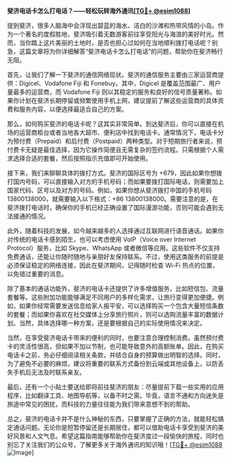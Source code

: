 **斐济电话卡怎么打电话？——轻松玩转海外通讯[[TG💪+ @esim1088](https://t.me/s/esim1088)]**

提到斐济，很多人脑海中会浮现出碧蓝的海水、洁白的沙滩和热带风情的小岛。作为一个著名的度假胜地，斐济吸引着无数游客前往享受阳光与海浪的美好时光。然而，当你踏上这片美丽的土地时，是否也担心过如何在当地顺利拨打电话呢？别急，这篇文章将为你详细解答“斐济电话卡怎么打电话”的问题，帮助你在斐济畅行无阻。

首先，让我们了解一下斐济的通信网络现状。斐济的通信服务主要由三家运营商提供：Digicel、Vodafone Fiji 和 Fonebuy。其中，Digicel 是覆盖范围最广、用户量最多的运营商，而 Vodafone Fiji 则以其稳定的服务和良好的信号质量著称。如果你计划在斐济长期停留或频繁使用手机上网，建议提前了解这些运营商的具体资费和服务内容，以便选择最适合自己的方案。

那么，如何购买斐济的电话卡呢？这其实非常简单。到达斐济后，你可以直接在机场的运营商柜台或者当地各大超市、便利店中找到电话卡。通常情况下，电话卡分为预付费（Prepaid）和后付费（Postpaid）两种类型。对于短期旅行者来说，预付费卡无疑是最佳选择，因为它操作简便且无需复杂的签约流程。只需根据个人需求选择合适的套餐，然后按照指示充值即可开始使用。

接下来，我们来聊聊具体的拨打方式。斐济的国际区号为 +679，因此如果你想拨打国内号码，可以直接输入对方的手机号码；而如果要拨打国际电话，则需要加上国家代码、区号以及对方的号码。例如，如果你想从斐济拨打中国的手机号码 13800138000，就需要输入以下格式：+86 13800138000。需要注意的是，在斐济拨打电话时，确保你的手机已经正确设置了国际漫游功能，否则可能会遇到无法接通的情况。

此外，随着科技的发展，如今越来越多的人选择通过互联网进行语音通话。如果你对传统的电话卡感到陌生，也可以考虑使用 VoIP（Voice over Internet Protocol）服务，比如 Skype、WhatsApp 或者微信等应用。这些软件不仅支持免费通话，还能让你随时随地与亲朋好友保持联系。不过，使用这类服务的前提是必须保证稳定的网络连接，因此在斐济期间，记得随时检查 Wi-Fi 热点的位置，以免错过重要的消息。

除了基本的通话功能外，斐济的电话卡还提供了许多增值服务，比如短信包、流量套餐等。这些附加功能能够满足不同用户的多样化需求，让旅行变得更加便捷。例如，如果你经常需要发送信息给家人报平安，可以选择购买一个包含大量短信条数的套餐；而如果你喜欢在社交媒体上分享旅行照片，则可以选购流量丰富的数据计划。当然，具体选择哪一种方案，还是要根据自己的实际使用情况来决定。

当然，在享受斐济电话卡带来的便利的同时，也要注意合理控制消费。虽然预付费卡的灵活性很高，但如果不加以节制，也可能导致意外的高额账单。因此，在购买电话卡之前，务必仔细阅读相关条款，并结合自身的预算做出明智的选择。同时，为了避免不必要的麻烦，建议将重要的联系方式备份到云端或其他设备上，以防丢失手机后无法及时联系亲友。

最后，还有一个小贴士要送给即将前往斐济的朋友：尽量提前下载一些实用的应用程序，比如翻译工具、地图导航等，以备不时之需。毕竟，语言不通和方向迷失是旅途中常见的困扰，而科技的力量往往能为我们带来意想不到的帮助。

总之，斐济的电话卡并不是什么神秘的东西，只要掌握了正确的方法，就能轻松搞定通话问题。无论你是短暂停留还是长期居住，都可以借助电话卡享受到斐济的美好风景和人文气息。希望这篇指南能够帮助你在斐济度过一段愉快的旅程，同时也别忘了关注我们的公众号，了解更多关于海外通讯的知识哦！[[TG💪+ @esim1088](https://t.me/s/esim1088) ![Image](https://i.postimg.cc/4NQfJmqS/Snipaste-2025-05-13-00-14-12.png)]